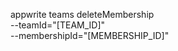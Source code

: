 appwrite teams deleteMembership \
        --teamId="[TEAM_ID]" \
        --membershipId="[MEMBERSHIP_ID]"
